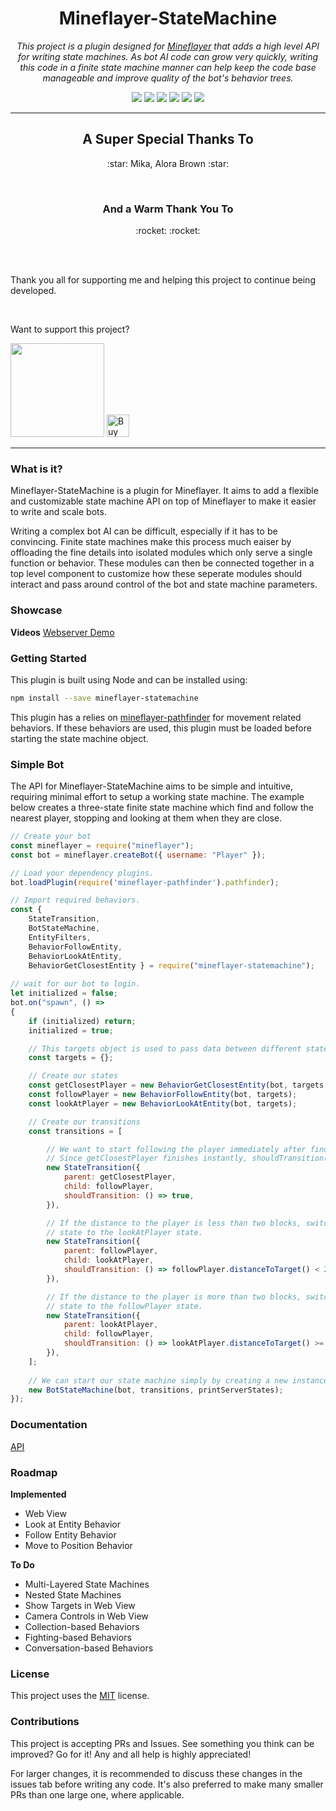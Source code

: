<h1 align="center">Mineflayer-StateMachine</h1>
<p align="center"><i>This project is a plugin designed for <a href="https://github.com/PrismarineJS/mineflayer">Mineflayer</a> that adds a high level API for writing state machines. As bot AI code can grow very quickly, writing this code in a finite state machine manner can help keep the code base manageable and improve quality of the bot's behavior trees.</i></p>

<p align="center">
  <img src="https://github.com/TheDudeFromCI/mineflayer-statemachine/workflows/Build/badge.svg" />
  <img src="https://img.shields.io/npm/v/mineflayer-statemachine" />
  <img src="https://img.shields.io/github/repo-size/TheDudeFromCI/mineflayer-statemachine" />
  <img src="https://img.shields.io/npm/dm/mineflayer-statemachine" />
  <img src="https://img.shields.io/github/contributors/TheDudeFromCI/mineflayer-statemachine" />
  <img src="https://img.shields.io/github/license/TheDudeFromCI/mineflayer-statemachine" />
</p>

---

<h2 align="center">A Super Special Thanks To</h2>
<p align="center">
  :star: Mika, Alora Brown :star:
</p>

<br />

<h3 align="center">And a Warm Thank You To</h3>
<p align="center">
  :rocket:  :rocket:
</p>

<br />
<br />

Thank you all for supporting me and helping this project to continue being developed.

<br />

<p>Want to support this project?</p>
<a href="https://www.patreon.com/thedudefromci"><img src="https://c5.patreon.com/external/logo/become_a_patron_button@2x.png" width="150px" /></a>
<a href='https://ko-fi.com/P5P31SKR9' target='_blank'><img height='36' style='border:0px;height:36px;' src='https://cdn.ko-fi.com/cdn/kofi2.png?v=2' border='0' alt='Buy Me a Coffee at ko-fi.com' /></a>

---

### What is it?

Mineflayer-StateMachine is a plugin for Mineflayer. It aims to add a flexible and customizable state machine API on top of Mineflayer to make it easier to write and scale bots.

Writing a complex bot AI can be difficult, especially if it has to be convincing. Finite state machines make this process much eaiser by offloading the fine details into isolated modules which only serve a single function or behavior. These modules can then be connected together in a top level component to customize how these seperate modules should interact and pass around control of the bot and state machine parameters.

### Showcase

**Videos**
[Webserver Demo](https://www.youtube.com/watch?v=ZWMrJJ_RKu8)

### Getting Started

This plugin is built using Node and can be installed using:
```bash
npm install --save mineflayer-statemachine
```

This plugin has a relies on [mineflayer-pathfinder](https://github.com/Karang/mineflayer-pathfinder) for movement related behaviors. If these behaviors are used, this plugin must be loaded before starting the state machine object.

### Simple Bot

The API for Mineflayer-StateMachine aims to be simple and intuitive, requiring minimal effort to setup a working state machine. The example below creates a three-state finite state machine which find and follow the nearest player, stopping and looking at them when they are close.

```js
// Create your bot
const mineflayer = require("mineflayer");
const bot = mineflayer.createBot({ username: "Player" });

// Load your dependency plugins.
bot.loadPlugin(require('mineflayer-pathfinder').pathfinder);

// Import required behaviors.
const {
    StateTransition,
    BotStateMachine,
    EntityFilters,
    BehaviorFollowEntity,
    BehaviorLookAtEntity,
    BehaviorGetClosestEntity } = require("mineflayer-statemachine");
    
// wait for our bot to login.
let initialized = false;
bot.on("spawn", () =>
{
    if (initialized) return;
    initialized = true;

    // This targets object is used to pass data between different states. It can be left empty.
    const targets = {};

    // Create our states
    const getClosestPlayer = new BehaviorGetClosestEntity(bot, targets, EntityFilters().PlayersOnly);
    const followPlayer = new BehaviorFollowEntity(bot, targets);
    const lookAtPlayer = new BehaviorLookAtEntity(bot, targets);

    // Create our transitions
    const transitions = [

        // We want to start following the player immediately after finding them.
        // Since getClosestPlayer finishes instantly, shouldTransition() should always return true.
        new StateTransition({
            parent: getClosestPlayer,
            child: followPlayer,
            shouldTransition: () => true,
        }),

        // If the distance to the player is less than two blocks, switch from the followPlayer
        // state to the lookAtPlayer state.
        new StateTransition({
            parent: followPlayer,
            child: lookAtPlayer,
            shouldTransition: () => followPlayer.distanceToTarget() < 2,
        }),

        // If the distance to the player is more than two blocks, switch from the lookAtPlayer
        // state to the followPlayer state.
        new StateTransition({
            parent: lookAtPlayer,
            child: followPlayer,
            shouldTransition: () => lookAtPlayer.distanceToTarget() >= 2,
        }),
    ];
    
    // We can start our state machine simply by creating a new instance.
    new BotStateMachine(bot, transitions, printServerStates);
});
```

### Documentation

[API](https://thedudefromci.github.io/mineflayer-statemachine/docs/api)

### Roadmap

**Implemented**
* Web View
* Look at Entity Behavior
* Follow Entity Behavior
* Move to Position Behavior

**To Do**
* Multi-Layered State Machines
* Nested State Machines
* Show Targets in Web View
* Camera Controls in Web View
* Collection-based Behaviors
* Fighting-based Behaviors
* Conversation-based Behaviors

### License

This project uses the [MIT](https://github.com/TheDudeFromCI/mineflayer-statemachine/blob/master/LICENSE) license.

### Contributions

This project is accepting PRs and Issues. See something you think can be improved? Go for it! Any and all help is highly appreciated!

For larger changes, it is recommended to discuss these changes in the issues tab before writing any code. It's also preferred to make many smaller PRs than one large one, where applicable.
